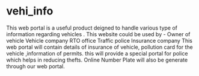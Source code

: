 # vehi_info
This web portal  is a useful product deigned to handle various type of information regarding vehicles .
This website could be used by - 
 Owner of vehicle 
Vehicle company
RTO office
Traffic police
Insurance company
This web portal will contain details of insurance of vehicle, pollution card for the vehicle ,information of
permits.
this will provide a special portal for police which helps in reducing thefts.
Online Number Plate will also be generate through our web portal.
